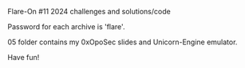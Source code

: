 Flare-On #11 2024 challenges and solutions/code

Password for each archive is 'flare'.

05 folder contains my 0xOpoSec slides and Unicorn-Engine emulator.

Have fun!
